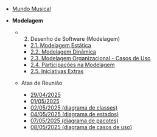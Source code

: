 - [Mundo Musical](/)

- **Modelagem**
  - 2. Desenho de Software (Modelagem)
    - [2.1. Modelagem Estática](/Modelagem/2.1.ModelagemEstatica.md)
    - [2.2. Modelagem Dinâmica](/Modelagem/2.2.ModelagemDinamica.md)
    - [2.3. Modelagem Organizacional - Casos de Uso](/Modelagem/2.3.ModelagemOrganizacionalCasosDeUso.md)
    - [2.4. Participações na Modelagem](/Modelagem/2.4.ParticipacoesModelagem.md)
    - [2.5. Iniciativas Extras](/Modelagem/2.5.IniciativasExtras.md)

  - Atas de Reunião
    - [29/04/2025](/Modelagem/Reunioes/ata01.md)
    - [01/05/2025](/Modelagem/Reunioes/ata02.md)
    - [02/05/2025 (diagrama de classes)](/Modelagem/Reunioes/ataClasses.md)
    - [04/05/2025 (diagrama de estados)](/Modelagem/Reunioes/ataEstados.md)
    - [07/05/2025 (diagrama de pacotes)](/Modelagem/Reunioes/ataPacotes.md)
    - [08/05/2025 (diagrama de casos de uso)](/Modelagem/Reunioes/ataCaso_de_Uso.md)

